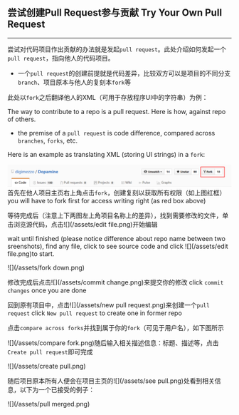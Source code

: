 ## 尝试创建Pull Request参与贡献    Try Your Own Pull Request

---

尝试对代码项目作出贡献的办法就是发起`pull request`。此处介绍如何发起一个`pull request`，指向他人的代码项目。

* 一个`pull request`的创建前提就是代码差异，比较双方可以是项目的不同分支`branch`、项目原本与他人的复刻本`fork`等

此处以`fork`之后翻译他人的XML（可用于存放程序UI中的字符串）为例：

The way to contribute to a repo is a pull request. Here is how, against repo of others.

* the premise of a `pull request` is code difference, compared across `branches`, `forks`, etc.

Here is an example as translating XML \(storing UI strings\) in a `fork`:

![](/assets/fork.png)首先在他人项目主页右上角点击`fork`，创建复刻以获取所有权限（如上图红框）   you will have to fork first for access writing right \(as red box above\)

等待完成后（注意上下两图左上角项目名称上的差异），找到需要修改的文件，单击浏览源代码，点击![](/assets/edit file.png)开始编辑

wait until finished \(please notice difference about repo name between two sreenshots\), find any file, click to see source code and click ![](/assets/edit file.png)to start.

![](/assets/fork down.png)

修改完成后点击![](/assets/commit change.png)来提交你的修改   click `commit changes` once you are done

回到原有项目中，点击![](/assets/new pull request.png)来创建一个`pull request`   click `New pull request` to create one in former repo

点击`compare across forks`并找到属于你的`fork`（可见于用户名），如下图所示

![](/assets/compare fork.png)随后输入相关描述信息：标题、描述等，点击`Create pull request`即可完成

![](/assets/create pull.png)

随后项目原本所有人便会在项目主页的![](/assets/see pull.png)处看到相关信息，以下为一个已接受的例子：

![](/assets/pull merged.png)

